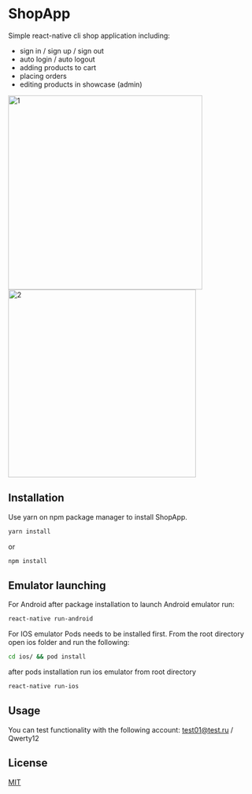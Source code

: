 # ShopApp

Simple react-native cli shop application including:

- sign in / sign up / sign out
- auto login / auto logout
- adding products to cart
- placing orders
- editing products in showcase (admin)

<img width="394" alt="1" src="https://user-images.githubusercontent.com/71078231/150634815-89998c10-cd87-4912-a721-7f8e1bc5839b.png">
<img width="381" alt="2" src="https://user-images.githubusercontent.com/71078231/150634818-380ea5ae-d3f1-4a63-b5d9-893251ab672b.png">

## Installation

Use yarn on npm package manager to install ShopApp.

```bash
yarn install
```

or

```bash
npm install
```

## Emulator launching

For Android after package installation to launch Android emulator run:

```bash
react-native run-android
```

For IOS emulator Pods needs to be installed first. From the root directory open ios folder and run the following:

```bash
cd ios/ && pod install
```

after pods installation run ios emulator from root directory

```bash
react-native run-ios
```

## Usage

You can test functionality with the following account: test01@test.ru / Qwerty12

## License

[MIT](https://choosealicense.com/licenses/mit/)

